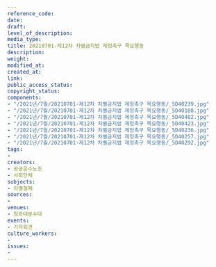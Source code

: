 ```yaml
---
reference_code: 
date: 
draft: 
level_of_description: 
media_type: 
title: 20210701-제12차 차별금지법 제정촉구 목요행동
description: 
weight: 
modified_at: 
created_at: 
link: 
public_access_status: 
copyright_status: 
components:
- "/2021년/7월/20210701-제12차 차별금지법 제정촉구 목요행동/_5D40239.jpg"
- "/2021년/7월/20210701-제12차 차별금지법 제정촉구 목요행동/_5D40188.jpg"
- "/2021년/7월/20210701-제12차 차별금지법 제정촉구 목요행동/_5D40482.jpg"
- "/2021년/7월/20210701-제12차 차별금지법 제정촉구 목요행동/_5D40423.jpg"
- "/2021년/7월/20210701-제12차 차별금지법 제정촉구 목요행동/_5D40236.jpg"
- "/2021년/7월/20210701-제12차 차별금지법 제정촉구 목요행동/_5D40257.jpg"
- "/2021년/7월/20210701-제12차 차별금지법 제정촉구 목요행동/_5D40292.jpg"
tags:
- 
creators:
- 공공운수노조
- 사회단체
subjects:
- 차별철폐
sources:
- 
venues:
- 청와대분수대
events:
- 기자회견
culture_workers:
- 
issues:
- 
---
```


